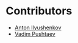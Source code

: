 Contributors
============

* [Anton Ilyushenkov](https://github.com/DriverX)
* [Vadim Pushtaev](https://github.com/VadimPushtaev)
